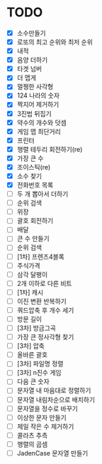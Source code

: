 # TODO  
- [X] 소수만들기  
- [x] 로또의 최고 순위와 최저 순위  
- [x] 내적  
- [x] 음양 더하기  
- [x] 타겟 넘버  
- [x] 더 맵게  
- [x] 멀쩡한 사각형  
- [x] 124 나라의 숫자  
- [x] 짝지어 제거하기  
- [x] 3진법 뒤집기  
- [x] 약수의 개수와 덧셈  
- [X] 게임 맵 최단거리  
- [x] 프린터  
- [x] 행렬 테두리 회전하기(re)  
- [x] 가장 큰 수  
- [X] 조이스틱(re)  
- [x] 소수 찾기  
- [x] 전화번호 목록  
- [ ] 두 개 뽑아서 더하기  
- [ ] 순위 검색  
- [ ] 위장  
- [ ] 괄호 회전하기  
- [ ] 배달  
- [ ] 큰 수 만들기  
- [ ] 순위 검색   
- [ ] [1차] 프렌즈4블록  
- [ ] 주식가격  
- [ ] 삼각 달팽이  
- [ ] 2개 이하로 다른 비트  
- [ ] [1차] 캐시  
- [ ] 이진 변환 반복하기  
- [ ] 쿼드압축 후 개수 세기  
- [ ] 방문 길이  
- [ ] [3차] 방금그곡  
- [ ] 가장 큰 정사각형 찾기  
- [ ] [3차] 압축  
- [ ] 올바른 괄호  
- [ ] [3차] 파일명 정렬  
- [ ] [3차] n진수 게임  
- [ ] 다음 큰 숫자  
- [ ] 문자열 내 마음대로 정렬하기  
- [ ] 문자열 내림차순으로 배치하기  
- [ ] 문자열을 정수로 바꾸기  
- [ ] 이상한 문자 만들기  
- [ ] 제일 작은 수 제거하기  
- [ ] 콜라츠 추측  
- [ ] 행렬의 곱셈  
- [ ] JadenCase 문자열 만들기  
